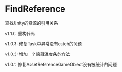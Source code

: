 ﻿# FindReference
查找Unity的资源的引用关系

v1.1.0:
    重构代码

v1.0.3:
    修复Task中异常没有catch的问题

v1.0.2:
    增加一个隐藏进度条的方法

v1.0.1:
    修复AssetReferenceGameObject没有被统计的问题